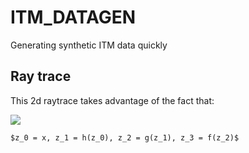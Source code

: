 # ITM_DATAGEN
Generating synthetic ITM data quickly

## Ray trace
This 2d raytrace takes advantage of the fact that:

<img src="https://render.githubusercontent.com/render/math?math=e^{i \pi} = -1">

	$z_0 = x, z_1 = h(z_0), z_2 = g(z_1), z_3 = f(z_2)$
